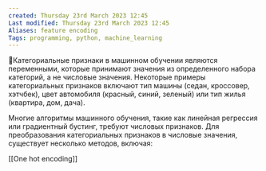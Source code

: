 ```yaml
---
created: Thursday 23rd March 2023 12:45
Last modified: Thursday 23rd March 2023 12:45
Aliases: feature encoding
Tags: programming, python, machine_learning
---
```


📌Категориальные признаки в машинном обучении являются переменными, которые принимают значения из определенного набора категорий, а не числовые значения. Некоторые примеры категориальных признаков включают тип машины (седан, кроссовер, хэтчбек), цвет автомобиля (красный, синий, зеленый) или тип жилья (квартира, дом, дача).

Многие алгоритмы машинного обучения, такие как линейная регрессия или градиентный бустинг, требуют числовых признаков. Для преобразования категориальных признаков в числовые значения, существует несколько методов, включая:

[[One hot encoding]]